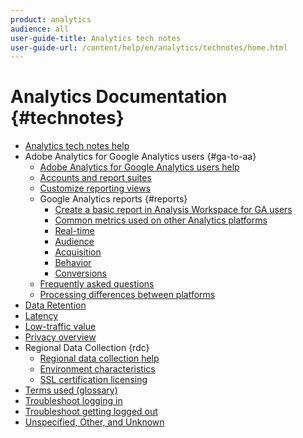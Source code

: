 ```yaml
---
product: analytics
audience: all
user-guide-title: Analytics tech notes
user-guide-url: /content/help/en/analytics/technotes/home.html
---
```


# Analytics Documentation {#technotes}

+ [Analytics tech notes help](home.md)
+ Adobe Analytics for Google Analytics users {#ga-to-aa}
  + [Adobe Analytics for Google Analytics users help](ga-to-aa/home.md)
  + [Accounts and report suites](ga-to-aa/accounts.md)
  + [Customize reporting views](ga-to-aa/customization.md)
  + Google Analytics reports {#reports}
    + [Create a basic report in Analysis Workspace for GA users](ga-to-aa/reports/create-report.md)
    + [Common metrics used on other Analytics platforms](ga-to-aa/reports/common-metrics.md)
    + [Real-time](ga-to-aa/reports/realtime-reports.md)
    + [Audience](ga-to-aa/reports/audience-reports.md)
    + [Acquisition](ga-to-aa/reports/acquisition-reports.md)
    + [Behavior](ga-to-aa/reports/behavior-reports.md)
    + [Conversions](ga-to-aa/reports/conversions-reports.md)
  + [Frequently asked questions](ga-to-aa/faq.md)
  + [Processing differences between platforms](ga-to-aa/processing-differences.md)
+ [Data Retention](data-retention.md)
+ [Latency](latency.md)
+ [Low-traffic value](low-traffic.md)
+ [Privacy overview](privacy-overview.md)
+ Regional Data Collection {rdc}
  + [Regional data collection help](rdc/regional-data-collection.md)
  + [Environment characteristics](rdc/rdc-environment-characteristics.md)
  + [SSL certification licensing](rdc/ssl-cert-licensing.md)
+ [Terms used (glossary)](terms.md)
+ [Troubleshoot logging in](troubleshoot-login.md)
+ [Troubleshoot getting logged out](troubleshoot-sessions.md)
+ [Unspecified, Other, and Unknown](unspecified.md)
